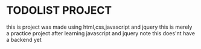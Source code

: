 # TODOLIST PROJECT

this is project was made using html,css,javascript and jquery this is merely a practice project after learning javascript and jquery
note this does'nt have a backend yet
